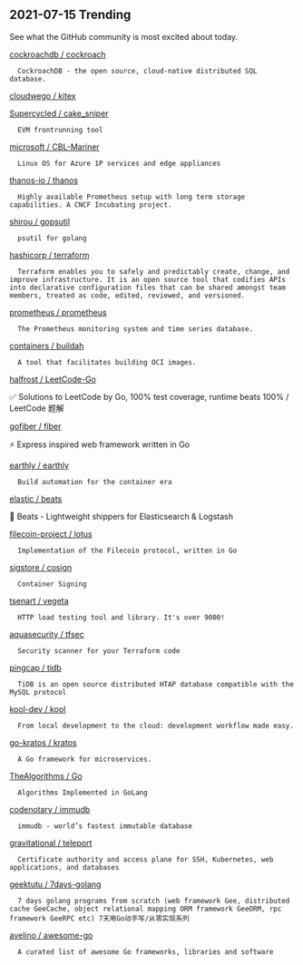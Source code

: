 ## 2021-07-15 Trending 
See what the GitHub community is most excited about today. 

[cockroachdb / cockroach](https://github.com/cockroachdb/cockroach) 

      CockroachDB - the open source, cloud-native distributed SQL database.
     
[cloudwego / kitex](https://github.com/cloudwego/kitex) 
 
[Supercycled / cake_sniper](https://github.com/Supercycled/cake_sniper) 

      EVM frontrunning tool
     
[microsoft / CBL-Mariner](https://github.com/microsoft/CBL-Mariner) 

      Linux OS for Azure 1P services and edge appliances
     
[thanos-io / thanos](https://github.com/thanos-io/thanos) 

      Highly available Prometheus setup with long term storage capabilities. A CNCF Incubating project.
     
[shirou / gopsutil](https://github.com/shirou/gopsutil) 

      psutil for golang
     
[hashicorp / terraform](https://github.com/hashicorp/terraform) 

      Terraform enables you to safely and predictably create, change, and improve infrastructure. It is an open source tool that codifies APIs into declarative configuration files that can be shared amongst team members, treated as code, edited, reviewed, and versioned.
     
[prometheus / prometheus](https://github.com/prometheus/prometheus) 

      The Prometheus monitoring system and time series database.
     
[containers / buildah](https://github.com/containers/buildah) 

      A tool that facilitates building OCI images.
     
[halfrost / LeetCode-Go](https://github.com/halfrost/LeetCode-Go) 

      
✅ Solutions to LeetCode by Go, 100% test coverage, runtime beats 100% / LeetCode 题解
     
[gofiber / fiber](https://github.com/gofiber/fiber) 

      
⚡️ Express inspired web framework written in Go
     
[earthly / earthly](https://github.com/earthly/earthly) 

      Build automation for the container era
     
[elastic / beats](https://github.com/elastic/beats) 

      
🐠 Beats - Lightweight shippers for Elasticsearch & Logstash 
     
[filecoin-project / lotus](https://github.com/filecoin-project/lotus) 

      Implementation of the Filecoin protocol, written in Go
     
[sigstore / cosign](https://github.com/sigstore/cosign) 

      Container Signing
     
[tsenart / vegeta](https://github.com/tsenart/vegeta) 

      HTTP load testing tool and library. It's over 9000!
     
[aquasecurity / tfsec](https://github.com/aquasecurity/tfsec) 

      Security scanner for your Terraform code
     
[pingcap / tidb](https://github.com/pingcap/tidb) 

      TiDB is an open source distributed HTAP database compatible with the MySQL protocol 
     
[kool-dev / kool](https://github.com/kool-dev/kool) 

      From local development to the cloud: development workflow made easy.
     
[go-kratos / kratos](https://github.com/go-kratos/kratos) 

      A Go framework for microservices.
     
[TheAlgorithms / Go](https://github.com/TheAlgorithms/Go) 

      Algorithms Implemented in GoLang
     
[codenotary / immudb](https://github.com/codenotary/immudb) 

      immudb - world’s fastest immutable database
     
[gravitational / teleport](https://github.com/gravitational/teleport) 

      Certificate authority and access plane for SSH, Kubernetes, web applications, and databases
     
[geektutu / 7days-golang](https://github.com/geektutu/7days-golang) 

      7 days golang programs from scratch (web framework Gee, distributed cache GeeCache, object relational mapping ORM framework GeeORM, rpc framework GeeRPC etc) 7天用Go动手写/从零实现系列
     
[avelino / awesome-go](https://github.com/avelino/awesome-go) 

      A curated list of awesome Go frameworks, libraries and software
     
